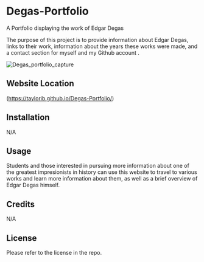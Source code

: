 # Degas-Portfolio
A Portfolio displaying the work of Edgar Degas

The purpose of this project is to provide information about Edgar Degas, links to their work, information about the years these works were made, and a contact section for myself and my Github account .

![Degas_portfolio_capture](https://user-images.githubusercontent.com/123839303/227744678-16cf6369-af63-40db-81c7-fa193828288a.jpeg)

## Website Location

(https://taylorib.github.io/Degas-Portfolio/)

## Installation
N/A

## Usage
Students and those interested in pursuing more information about one of the greatest impresionists in history can use this website to travel to various works and learn more information about them, as well as a brief overview of Edgar Degas himself. 

## Credits
N/A

## License
Please refer to the license in the repo.
